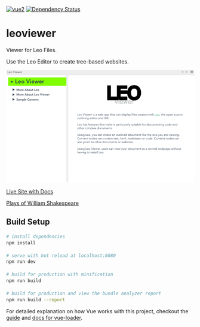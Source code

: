 [![vue2](https://img.shields.io/badge/vue-2.x-brightgreen.svg)](https://vuejs.org/)
[![Dependency Status](https://david-dm.org/kaleguy/leoviewer.svg)](https://david-dm.org/kaleguy/leoviewer)

# leoviewer

Viewer for Leo Files.

Use the Leo Editor to create tree-based websites.

![Leo Viewer Screencast](leoviewermovie.gif)

[Live Site with Docs](https://kaleguy.github.io/leoviewer/)

[Plays of William Shakespeare](https://kaleguy.github.io/leoviewer/?filename=https://raw.githubusercontent.com/kaleguy/xml2leo/master/output/shakespeare/plays#/t/1/)

## Build Setup

``` bash
# install dependencies
npm install

# serve with hot reload at localhost:8080
npm run dev

# build for production with minification
npm run build

# build for production and view the bundle analyzer report
npm run build --report

```

For detailed explanation on how Vue works with this project, checkout the [guide](http://vuejs-templates.github.io/webpack/) and [docs for vue-loader](http://vuejs.github.io/vue-loader).
